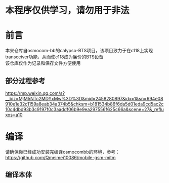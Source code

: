 # 本程序仅供学习，请勿用于非法
# 前言
本来仓库自osmocom-bb的calypso-BTS项目，该项目致力于在c118上实现transceiver功能，从而使c118成为廉价的BTS设备  
该仓库仅作为记录和保存文件方便使用  
## 部分过程参考
https://mp.weixin.qq.com/s?__biz=MjM5NTc2MDYxMw%3D%3D&mid=2458280897&idx=1&sn=694e08910e1e32c1159a8eab34a374b5&chksm=b181534b86f6da5d01eda9cd5ac2c10c4dbd93b3c9197f0c3aaddf06b9e9ea297556f625c66a&scene=27&_refluxos=a10
# 编译
请确保你已经成功安装完编译osmocombb的环境，参考：https://github.com/Qmeimei10086/mobile-gsm-mitm  
## 编译本体



